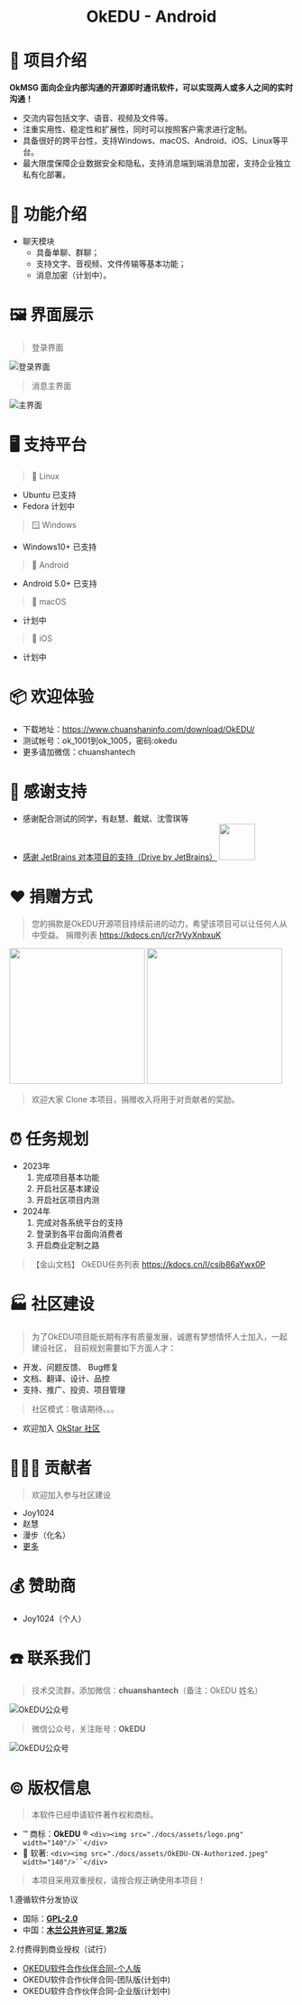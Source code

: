 <h1 align="center">OkEDU - Android</h1>

# 🎁 项目介绍

**OkMSG 面向企业内部沟通的开源即时通讯软件，可以实现两人或多人之间的实时沟通！**
- 交流内容包括文字、语音、视频及文件等。
- 注重实用性、稳定性和扩展性，同时可以按照客户需求进行定制。
- 具备很好的跨平台性，支持Windows、macOS、Android、iOS、Linux等平台。
- 最大限度保障企业数据安全和隐私，支持消息端到端消息加密，支持企业独立私有化部署。


# 🧭 功能介绍

- 聊天模块
  - 具备单聊、群聊；
  - 支持文字、音视频、文件传输等基本功能；
  - 消息加密（计划中）。


# 🖼️ 界面展示

> 登录界面

![登录界面](./docs/assets/welcome.png "欢迎页面")

> 消息主界面

![主界面](./docs/assets/main.png "主界面")



# 🖥️ 支持平台

> 🐧 Linux
- Ubuntu  已支持
- Fedora  计划中

> 🪟 Windows
- Windows10+ 已支持

> 🤖 Android
- Android 5.0+ 已支持

> 🍎 macOS
- 计划中

> 🍎 iOS
- 计划中

# 📦 欢迎体验

- 下载地址：https://www.chuanshaninfo.com/download/OkEDU/
- 测试帐号：ok_1001到ok_1005，密码:okedu
- 更多请加微信：chuanshantech


# 🙏 感谢支持

- 感谢配合测试的同学，有赵慧、戴斌、沈雪琪等
- [感谢 JetBrains 对本项目的支持（Drive by JetBrains）](https://jb.gg/OpenSourceSupport) <img width="64" src="https://resources.jetbrains.com/storage/products/company/brand/logos/jb_beam.svg?_ga=2.83044246.1221182059.1672752920-1856866598.1665301971&_gl=1*3fzoi7*_ga*MTg1Njg2NjU5OC4xNjY1MzAxOTcx*_ga_9J976DJZ68*MTY3Mjc1MjkyMC40LjEuMTY3Mjc1NDM0Ni4wLjAuMA">

# ❤️ 捐赠方式

> 您的捐款是OkEDU开源项目持续前进的动力，希望该项目可以让任何人从中受益。
> 捐赠列表 https://kdocs.cn/l/cr7rVyXnbxuK

<div>
<img src="https://gitee.com/chuanshantech/ok-edu-classroom-desktop/raw/develop/docs/donate/wx.jpg" width="240"  alt=""/> 
<img src="https://gitee.com/chuanshantech/ok-edu-classroom-desktop/raw/develop/docs/donate/zfb.jpg" width="240"  alt=""/>
</div>

> 欢迎大家 Clone 本项目，捐赠收入将用于对贡献者的奖励。

# ⏰ 任务规划

- 2023年
  1. 完成项目基本功能
  2. 开启社区基本建设
  3. 开启社区项目内测
- 2024年
  1. 完成对各系统平台的支持
  2. 登录到各平台面向消费者
  3. 开启商业定制之路

> 【金山文档】 OkEDU任务列表 https://kdocs.cn/l/csib86aYwx0P

# 🏭 社区建设

> 为了OkEDU项目能长期有序有质量发展，诚邀有梦想情怀人士加入，一起建设社区，
> 目前规划需要如下方面人才：

- 开发、问题反馈、 Bug修复
- 文档、翻译、设计、品控
- 支持、推广、投资、项目管理

> 社区模式：敬请期待。。。

- 欢迎加入 [OkStar 社区](http://okstar.org)

# 🧑‍🤝‍🧑 贡献者

> 欢迎加入参与社区建设

- Joy1024
- 赵慧
- 漫步（化名）
- [更多](https://gitee.com/chuanshantech/ok-edu-classroom-desktop/contributors?ref=master)

# 💰 赞助商

- Joy1024（个人）


# ☎️ 联系我们

> 技术交流群，添加微信：**chuanshantech**（备注：OkEDU 姓名）

![OkEDU公众号](./docs/assets/assistant-OkEDU.jpg "OkEDU")

> 微信公众号，关注账号：**OkEDU**

![OkEDU公众号](./docs/assets/gzh-OkEDU.jpg "OkEDU")

# ©️ 版权信息

> 本软件已经申请软件著作权和商标。

- ™️ 商标：**OkEDU** ® `<div><img src="./docs/assets/logo.png" width="140"/>``</div>`
- 📄 软著: `<div><img src="./docs/assets/OkEDU-CN-Authorized.jpeg" width="140"/>``</div>`

> 本项目采用双重授权，请按合规正确使用本项目！

1.遵循软件分发协议

- 国际：**[GPL-2.0](https://opensource.org/license/gpl-2-0/)**
- 中国：**[木兰公共许可证, 第2版](https://opensource.org/license/mulanpsl-2-0/)**

2.付费得到商业授权（试行）

- [OKEDU软件合作伙伴合同-个人版](https://www.kdocs.cn/l/cgdtyImooeol)
- OKEDU软件合作伙伴合同-团队版(计划中)
- OKEDU软件合作伙伴合同-企业版(计划中)

